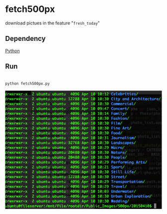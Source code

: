 # fetch500px

download pictues in the feature "`fresh_today`"

## Dependency

[Python](https://www.python.org/)

## Run

```python

python fetch500px.py

```


![image](sc.png)